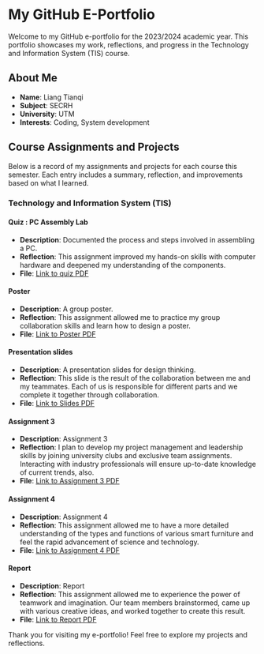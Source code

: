 # My GitHub E-Portfolio
Welcome to my GitHub e-portfolio for the 2023/2024 academic year. This portfolio showcases my work, reflections, and progress in the Technology and Information System (TIS) course.

## About Me
- **Name**: Liang Tianqi
- **Subject**: SECRH
- **University**: UTM
- **Interests**: Coding, System development

## Course Assignments and Projects
Below is a record of my assignments and projects for each course this semester. Each entry includes a summary, reflection, and improvements based on what I learned.

### Technology and Information System (TIS)

#### Quiz : PC Assembly Lab
- **Description**: Documented the process and steps involved in assembling a PC.
- **Reflection**: This assignment improved my hands-on skills with computer hardware and deepened my understanding of the components.
- **File**: [Link to quiz PDF](./quiz.pdf)

#### Poster
- **Description**: A group poster.
- **Reflection**: This assignment allowed me to practice my group collaboration skills and learn how to design a poster.
- **File**: [Link to Poster PDF](./Poster.pdf)

#### Presentation slides
- **Description**: A presentation slides for design thinking.
- **Reflection**: This slide is the result of the collaboration between me and my teammates. Each of us is responsible for different parts and we complete it together through collaboration.
- **File**: [Link to Slides PDF](./SMART_SHIRT_slides.pdf)

#### Assignment 3
- **Description**: Assignment 3
- **Reflection**: I plan to develop my project management and leadership skills by joining university clubs and exclusive team assignments. Interacting with industry professionals will ensure up-to-date knowledge of current trends, also.
- **File**: [Link to Assignment 3 PDF](./Assignment_3.pdf)

#### Assignment 4
- **Description**: Assignment 4
- **Reflection**: This assignment allowed me to have a more detailed understanding of the types and functions of various smart furniture and feel the rapid advancement of science and technology.
- **File**: [Link to Assignment 4 PDF](./Assignment_4.pdf)

#### Report
- **Description**: Report
- **Reflection**: This assignment allowed me to experience the power of teamwork and imagination. Our team members brainstormed, came up with various creative ideas, and worked together to create this result.
- **File**: [Link to Report PDF](./Report.pdf)

Thank you for visiting my e-portfolio! Feel free to explore my projects and reflections.
